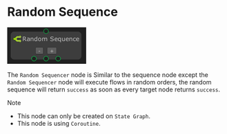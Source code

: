 # Random Sequence

![](../../images/node-reference/random-sequence.png)

The `Random Sequencer` node is Similar to the sequence node except the `Random Sequencer` node will execute flows in random orders, the random sequence will return `success` as soon as every target node returns `success`. 

> [!NOTE]
> - This node can only be created on `State Graph`.
> - This node is using `Coroutine`.
